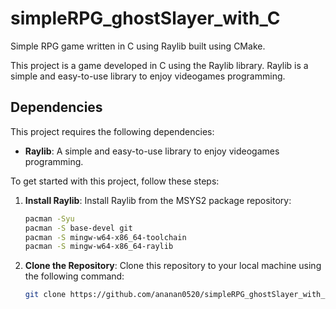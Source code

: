 # simpleRPG_ghostSlayer_with_C
Simple RPG game written in C using Raylib built using CMake.

This project is a game developed in C using the Raylib library. Raylib is a simple and easy-to-use library to enjoy videogames programming.

## Dependencies

This project requires the following dependencies:

- **Raylib**: A simple and easy-to-use library to enjoy videogames programming.

To get started with this project, follow these steps:

1. **Install Raylib**: Install Raylib from the MSYS2 package repository:
   ```bash
   pacman -Syu
   pacman -S base-devel git
   pacman -S mingw-w64-x86_64-toolchain
   pacman -S mingw-w64-x86_64-raylib
   ```
3. **Clone the Repository**: Clone this repository to your local machine using the following command:
   ```bash
   git clone https://github.com/ananan0520/simpleRPG_ghostSlayer_with_C.git
   ```
